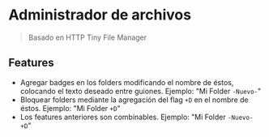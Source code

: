 # Administrador de archivos
> Basado en HTTP Tiny File Manager

## Features
- Agregar badges en los folders modificando el nombre de éstos, colocando el texto deseado entre guiones. Ejemplo: "Mi Folder `-Nuevo-`"
- Bloquear folders mediante la agregación del flag `+D` en el nombre de éstos. Ejemplo: "Mi Folder `+D`"
- Los features anteriores son combinables. Ejemplo: "Mi Folder `-Nuevo-` `+D`"
